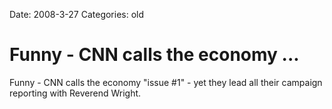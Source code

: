 Date: 2008-3-27
Categories: old

# Funny - CNN calls the economy ...

Funny - CNN calls the economy &quot;issue #1&quot;  - yet they lead all their campaign reporting with Reverend Wright.
